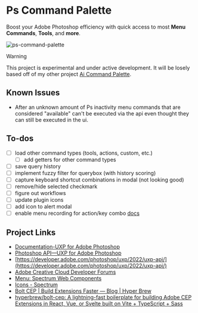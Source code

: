 # Ps Command Palette

Boost your Adobe Photoshop efficiency with quick access to most **Menu Commands**, **Tools**, and **more**.

![ps-command-palette](https://github.com/user-attachments/assets/edf5e3fb-e0ce-4d42-aaed-a98c150a989e)

> [!WARNING]
> This project is experimental and under active development. It will be losely based off of my other project [Ai Command Palette](https://github.com/joshbduncan/AiCommandPalette).

## Known Issues

- After an unknown amount of Ps inactivity menu commands that are considered "available" can't be executed via the api even thought they can still be executed in the ui.

## To-dos

- [ ] load other command types (tools, actions, custom, etc.)
    - [ ] add getters for other command types
- [ ] save query history
- [ ] implement fuzzy filter for querybox (with history scoring)
- [ ] capture keyboard shortcut combinations in modal (not looking good)
- [ ] remove/hide <sp-menu-item> selected checkmark
- [ ] figure out workflows
- [ ] update plugin icons
- [ ] add icon to alert modal
- [ ] enable menu recording for action/key combo [docs](https://developer.adobe.com/photoshop/uxp/2022/guides/uxp_guide/uxp-misc/manifest-v4/photoshop-manifest/#enablemenurecording)

## Project Links

* [Documentation-UXP for Adobe Photoshop](https://developer.adobe.com/photoshop/uxp/2022/)
* [Photoshop API—UXP for Adobe Photoshop](https://developer.adobe.com/photoshop/uxp/2022/ps\_reference/)
* [https://developer.adobe.com/photoshop/uxp/2022/uxp-api/](https://developer.adobe.com/photoshop/uxp/2022/uxp-api/)
* [Adobe Creative Cloud Developer Forums](https://forums.creativeclouddeveloper.com/)
* [Menu: Spectrum Web Components](https://opensource.adobe.com/spectrum-web-components/components/menu/)
* [Icons - Spectrum](https://spectrum.adobe.com/page/icons/)
* [Bolt CEP | Build Extensions Faster — Blog | Hyper Brew](https://hyperbrew.co/blog/bolt-cep-build-extensions-faster/)
* [hyperbrew/bolt-cep: A lightning-fast boilerplate for building Adobe CEP Extensions in React, Vue, or Svelte built on Vite + TypeScript + Sass](https://github.com/hyperbrew/bolt-cep)
